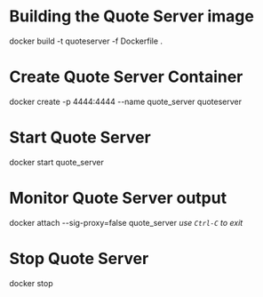 ﻿# Building the Quote Server image
docker build -t quoteserver -f Dockerfile .

# Create Quote Server Container
docker create -p 4444:4444 --name quote_server quoteserver

# Start Quote Server
docker start quote_server

# Monitor Quote Server output
docker attach --sig-proxy=false quote_server
_use `Ctrl-C` to exit_

# Stop Quote Server
docker stop